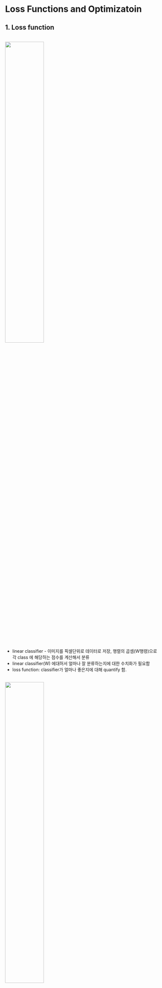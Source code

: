 # Loss Functions and Optimizatoin

## 1. Loss function
<br>
<img src="https://user-images.githubusercontent.com/48700102/118359750-ee84e580-b5bf-11eb-9120-ed58f3280860.png" width="50%">
<br>

- linear classifier - 이미지를 픽셀단위로 데이터로 저장, 행렬의 곱셈(W행령)으로 각 class 에 해당하는 점수를 계산해서 분류
- linear classifier(W) 에대허서 얼마나 잘 분류하는지에 대한 수치화가 필요함
- loss function: classifier가 얼마나 좋은지에 대해 quantify 함.
<br>
<img src="https://user-images.githubusercontent.com/48700102/118359763-fb093e00-b5bf-11eb-8ba9-cc599434ad8c.png" width="50%">
<br>

- input data(xi) 에 대해서, classifier 로 얻어진 값과 실제로 나와 되는 값(yi) 의 함수로 loss function 을 정의, 각각의 class 에 대한 loss 의 합. total loss(L) 은 각각의 이미지에 대한 loss 의 평균
<br><br><br><br><br>

### Multiclass SVM
<br>
<img src="https://user-images.githubusercontent.com/48700102/118359596-32c3b600-b5bf-11eb-82cb-1fc4e0572371.png" width="50%">
<br>

- 실제 class에대한 수치가 다른 class들의 수치에 비해 safety margin 보다 더 컸으면 좋겠다는 생각에서 착안. 만약 실제 class 수치에 보다 일정이상 이하면 loss 를 0으로, 그 이상이면 초과한 만큼으로 loss 를 설정함.
- safety margin(1) : absolute value 가 중요하지 않기 때문에(확대될수도 있고 축소될수도 있다), 1이라는 값에 주목하지 않아도 됨. 모델마다 정해짐.
- 만약 W 가 0으로 초기화 되었을떄 Li=class number-1 (debugging stratagy)
<br><br><br><br><br>

### Regularization in loss function
<br>
<img src="https://user-images.githubusercontent.com/48700102/118359607-3ce5b480-b5bf-11eb-9649-1c306b6eeb89.png" width="50%">
<br>

- 기존의 Loss function 에서는 traingin data 에만 의존했기 때문에, 실제 test data 에서는 잘 맞지 않을 위험이 있다.
- 이러한 overfitting 현상을 막아주기 위해서 loss function 에 regularization 을 해주는 함수를 추가해서 사용
- loss function=data loss+regularization
- 모델에 있어서 너무 complex 한 구조에 대해서 penalty를 부과한다.(dropout 도 regularization 중 하나임)
<br>
<img src="https://user-images.githubusercontent.com/48700102/118359620-4838e000-b5bf-11eb-95cc-9fdefa13666f.png" width="50%">
<br>

- 실제 w1,w2 가 있을떄, regularization function 에 의해 w1 에 더 많은 penalty를 부과한다.
<br><br><br><br><br>

### Softmax loss function
<br>
<img src="https://user-images.githubusercontent.com/48700102/118359632-5424a200-b5bf-11eb-8768-d6fd55a87965.png" width="50%">
<br>

- Multiclass SVM loss 에서는 실제 수치에 특별한 의미가 없었지만, Softmax loss 에서는 각각의 class 에 대한 수치에 의미를 부여함.
- e 의 지수승으로 변환한 다음에 각각의 class 에 대한 확률로 치환한, 그리고 올바른 class 에 대한 확률을 -log를 취함.
- 올바른 class 에 대한-log(확률) 의 값을 계산함
- 초기 값이 0이면 softmax loss 는 log(class number) 가 된다 (debugging strategy)
<br><br><br><br><br>

### SVM loss vs Softmax function
<br>
<img src="https://user-images.githubusercontent.com/48700102/118359643-61419100-b5bf-11eb-9f7e-9e2650d79d50.png" width="50%">
<br>

- SVM loss: safety margin 더 아래에 만 있는거에 관심을 두기 때문에 학습 도중에 그 이하 값으로 내려가면 더 이상 신경을 안씀
- Softmax loss: 다른 값들도 고려해서 확률을 계산하기 때문에 올바른 class 에 대한 점수를 계속 키우고 해당 class 가 아닌 점수는 계속 낮추려고 학습함.
<br><br><br><br><br>

## 2. Optimization
- loss function 이 classifier 가 얼마나 좋은지를 나타내는 척도라면, Optimization은 loss를 줄일 수 있는 W 를 찾는 과정
- loss function 에 관여하는 parameter 를 조정 하면서 가장 작은 loss를 갖는 parameter를 찾으면 됨 (gradient)
<br>
<img src="https://user-images.githubusercontent.com/48700102/118359674-86ce9a80-b5bf-11eb-89dc-717e8fcfef44.png" width="50%">
<br>

- Numerical gradient: W 의 weight들을 조정하면서 loss 가 얼마나 바뀌는지를 관찰하고 찾아가는 방법 하지만 시간이 너무 오래 걸림
- Analytic gradient: 빠른 방법: 편미분 공식을 이용하면 훨씬 빠르게 계산 가능
-실제로는 Analytic gradient 방법으로 계산을 하면서, Numerical gradient 를 가지고 debugging 을 함.
<br><br><br><br><br>

### Gradient Descent
<br>
<img src="https://user-images.githubusercontent.com/48700102/118359684-94842000-b5bf-11eb-8a7d-76d1665b68df.png" width="50%">
<br>

- gradient 를 계산한뒤에 parameter들을 gradient 의 반대 방향으로 진행(최솟값을 찾아가는 과정)
- 실제로는 Stochastic gradient descent를 이용함(batch size 별로 gradient descent 를 진행)























